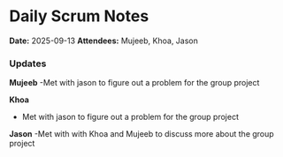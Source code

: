 # Daily Scrum Notes
**Date:** 2025-09-13
**Attendees:** Mujeeb, Khoa, Jason

### Updates
**Mujeeb**
-Met with jason to figure out a problem for the group project

**Khoa**
- Met with jason to figure out a problem for the group project

**Jason**
-Met with with Khoa and Mujeeb to discuss more about the group project